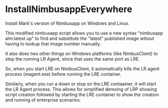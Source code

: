 # InstallNimbusappEverywhere
Install Mark's version of Nimbusapp on Windows and Linux.

This modified nimbusapp script allows you to use a new syntax
"nimbusapp alm:latest up" to find and substitute the "latest"
published image wihout having to lookup that image number manually.

It also does two other things on Windows platforms (like NimbusClient)
to stop the running LR Agent, since that uses the same port as LRE.

So, when you start LRE on NimbusClient, it automatically kills the LR
agent process (magent.exe) before running the LRE container.

Similarly, when you run a down or stop on the LRE contaainer, it will
start the LR Agent process. This allows for simplified demoing of LRP
showing script creation followed by starting the LRE container to show
the creation and running of enterprise scenarios.
